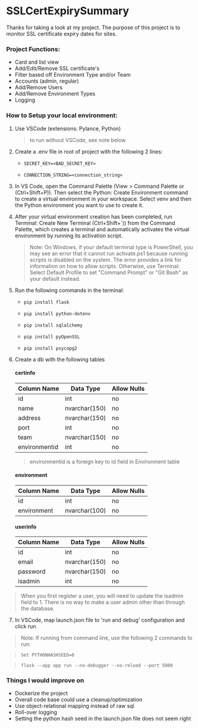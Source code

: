 # SSLCertExpirySummary

Thanks for taking a look at my project. The purpose of this project is to monitor SSL certificate expiry dates for sites.

### Project Functions:
- Card and list view
- Add/Edit/Remove SSL certificate's
- Filter based off Environment Type and/or Team
- Accounts (admin, regular)
- Add/Remove Users
- Add/Remove Environment Types
- Logging

### How to Setup your local environment:

1. Use VSCode (extensions: Pylance, Python)
   > to run without VSCode, see note below

2. Create a .env file in root of project with the following 2 lines:

     - `SECRET_KEY=<BAD_SECRET_KEY>`

     - `CONNECTION_STRING=<connection_string>`

3. In VS Code, open the Command Palette (View > Command Palette or (Ctrl+Shift+P)). Then select the Python: Create Environment command to create a virtual environment in your workspace. Select venv and then the Python environment you want to use to create it.
4. After your virtual environment creation has been completed, run Terminal: Create New Terminal (Ctrl+Shift+`)) from the Command Palette, which creates a terminal and automatically activates the virtual environment by running its activation script.
   > Note: On Windows, if your default terminal type is PowerShell, you may see an error that it cannot run activate.ps1 because running scripts is disabled on the system. The error provides a link for information on how to allow scripts. Otherwise, use Terminal: Select Default Profile to set "Command Prompt" or "Git Bash" as your default instead.
5. Run the following commands in the terminal:

     - `pip install flask`

     - `pip install python-dotenv`

     - `pip install sqlalchemy`

     - `pip install pyOpenSSL`

     - `pip install psycopg2`
   
6. Create a db with the following tables
     #### certinfo
     | Column Name | Data Type | Allow Nulls |
     | ----------- | --------- | ----------- |
     | id | int | no |
     | name | nvarchar(150) | no |
     | address | nvarchar(150) | no |
     | port | int | no |
     | team | nvarchar(150) | no |
     | environmentid | int | no |

     > environmentid is a foreign key to id field in Environment table

     #### environment
     | Column Name | Data Type | Allow Nulls |
     | ----------- | --------- | ----------- |
     | id | int | no |
     | environment | nvarchar(100) | no |

     #### userinfo
     | Column Name | Data Type | Allow Nulls |
     | ----------- | --------- | ----------- |
     | id | int | no |
     | email | nvarchar(150) | no |
     | password | nvarchar(150) | no |
     | isadmin | int | no |
> When you first register a user, you will need to update the isadmin field to 1. There is no way to make a user admin other than through the database.

7. In VSCode, map launch.json file to 'run and debug' configuration and click run
> Note: If running from command line, use the following 2 commands to run:

> `Set PYTHONHASHSEED=0`

> `flask --app app run --no-debugger --no-reload --port 5000`

### Things I would improve on
- Dockerize the project
- Overall code base could use a cleanup/optimization
- Use object-relational mapping instead of raw sql
- Roll-over logging
- Setting the python hash seed in the launch.json file does not seem right
